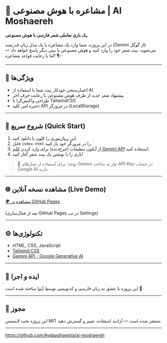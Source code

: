 # 🤖 مشاعره با هوش مصنوعی | AI Moshaereh

**یک بازی تعاملی شعر فارسی با هوش مصنوعی.**

در این پروژه، شما وارد یک  مشاعره با یک مدل زبان قدرتمند (Gemini از گوگل) می‌شوید. بیت شعر خود را وارد کنید و هوش مصنوعی با بیتی دیگر پاسخ خواهد داد — اما با رعایت قواعد مشاعره! 🎙️✨

---

## 📌 ویژگی‌ها

- اعتبارسنجی خودکار بیت شما با استفاده از AI
- پیشنهاد شعر جدید از طرف هوش مصنوعی با رعایت حرف آخر
- طراحی واکنش‌گرا با TailwindCSS
- ذخیره امن کلید API در مرورگر (LocalStorage)

---

## 🚀 شروع سریع (Quick Start)

1. این ریپازیتوری را کلون یا دانلود کنید.
2. فایل `index.html` را در مرورگر خود باز کنید.
3. از آیکون تنظیمات (چرخ‌دنده) برای وارد کردن [کلید Gemini API](https://aistudio.google.com/app/apikey) استفاده کنید.
4. بازی را با نوشتن یک بیت شعر آغاز کنید!

> 📌 توجه: برای استفاده از مدل‌های Gemini نیاز به ساخت API Key در حساب Google AI دارید.

---

## 🌐 مشاهده نسخه آنلاین (Live Demo)

[🌍 مشاهده در GitHub Pages](https://Aydaaghaeinia.github.io/ai-moshaereh/)

(بعد از فعال‌سازی GitHub Pages در تب Settings)

---

## ⚙️ تکنولوژی‌ها

- HTML, CSS, JavaScript
- [Tailwind CSS](https://tailwindcss.com)
- [Gemini API - Google Generative AI](https://aistudio.google.com)

---

## 🧠 ایده و اجرا

این پروژه با عشق به زبان فارسی و کدنویسی توسط [آیدا](https://github.com/Aydaaghaeinia) ساخته شده است 💙

---

## 📜 مجوز

این پروژه تحت لایسنس MIT منتشر شده است — آزادید استفاده، تغییر و گسترش دهید.

---



https://github.com/Aydaaghaeinia/ai-moshaereh